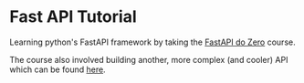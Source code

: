 # Fast API Tutorial

Learning python's FastAPI framework by taking the [FastAPI do Zero](https://fastapidozero.dunossauro.com/) course.

The course also involved building another, more complex (and cooler) API which can be found [here](https://github.com/Tomas-Tamantini/bookshelf).

